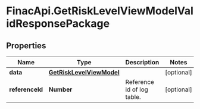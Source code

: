 # FinacApi.GetRiskLevelViewModelValidResponsePackage

## Properties
Name | Type | Description | Notes
------------ | ------------- | ------------- | -------------
**data** | [**GetRiskLevelViewModel**](GetRiskLevelViewModel.md) |  | [optional] 
**referenceId** | **Number** | Reference id of log table. | [optional] 
